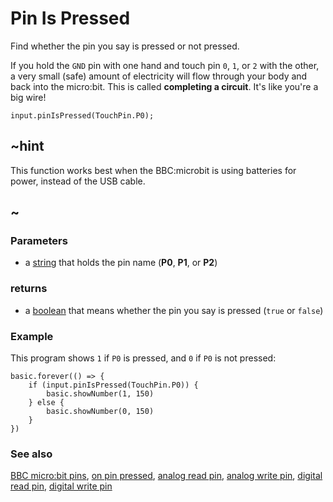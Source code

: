 # Pin Is Pressed

Find whether the pin you say is pressed or not pressed.

If you hold the `GND` pin with one hand and touch pin `0`, `1`, or `2` with the other,
a very small (safe) amount of electricity will flow through your body and back into
the micro:bit. This is called **completing a circuit**. It's like you're a big wire!

```sig
input.pinIsPressed(TouchPin.P0);
```

## ~hint

This function works best when the BBC:microbit is using batteries for power,
instead of the USB cable.

## ~

### Parameters

* a [string](/reference/types/string) that holds the pin name (**P0**, **P1**, or **P2**)

### returns

* a [boolean](/reference/types/boolean) that means whether the pin you say is pressed (`true` or `false`)

### Example

This program shows `1` if `P0` is pressed, and `0` if `P0` is not pressed:

```blocks
basic.forever(() => {
    if (input.pinIsPressed(TouchPin.P0)) {
        basic.showNumber(1, 150)
    } else {
        basic.showNumber(0, 150)
    }
})
```

### See also

[BBC micro:bit pins](/device/pins), [on pin pressed](/reference/input/on-pin-pressed), [analog read pin](/reference/pins/analog-read-pin), [analog write pin](/reference/pins/analog-write-pin), [digital read pin](/reference/pins/digital-read-pin), [digital write pin](/reference/pins/digital-write-pin)

